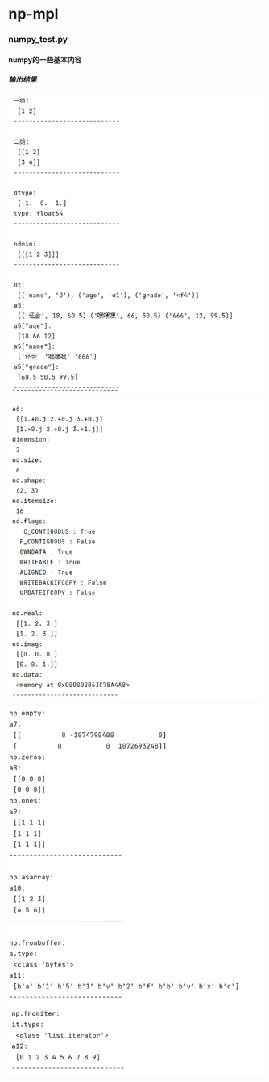 # np-mpl

### numpy_test.py 
#### numpy的一些基本内容
##### 输出结果


<img src="https://github.com/Moriound/np-mpl/raw/master/img/numpy-1.png"/>

![numpy-2.png](https://github.com/Moriound/np-mpl/blob/master/img/numpy-2.png?raw=true)

![numpy-3.png](https://github.com/Moriound/np-mpl/blob/master/img/numpy-3.png?raw=true)













